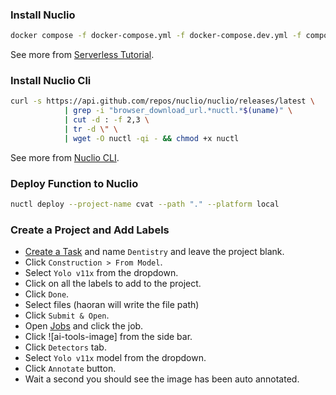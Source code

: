
### Install Nuclio

```bash
docker compose -f docker-compose.yml -f docker-compose.dev.yml -f components/serverless/docker-compose.serverless.yml up -d --build
```
See more from [Serverless Tutorial].

### Install Nuclio Cli
```bash
curl -s https://api.github.com/repos/nuclio/nuclio/releases/latest \
			| grep -i "browser_download_url.*nuctl.*$(uname)" \
			| cut -d : -f 2,3 \
			| tr -d \" \
			| wget -O nuctl -qi - && chmod +x nuctl
```
See more from [Nuclio CLI].

### Deploy Function to Nuclio
```bash
nuctl deploy --project-name cvat --path "." --platform local
```


### Create a Project and Add Labels
- [Create a Task] and name `Dentistry` and leave the project blank.
- Click `Construction > From Model`.
- Select `Yolo v11x` from the dropdown.
- Click on all the labels to add to the project.
- Click `Done`.
- Select files (haoran will write the file path)
- Click `Submit & Open`.
- Open [Jobs] and click the job.
- Click ![ai-tools-image] from the side bar.
- Click `Detectors` tab.
- Select `Yolo v11x` model from the dropdown.
- Click `Annotate` button.
- Wait a second you should see the image has been auto annotated.



[Serverless Tutorial]: https://docs.cvat.ai/docs/manual/advanced/serverless-tutorial/
[Nuclio CLI]: https://docs.nuclio.io/en/stable/reference/nuctl/nuctl.html
[Create a Project]: http://localhost:8080/projects/create
[Create a Task]: http://localhost:8080/tasks/create
[Jobs]: http://localhost:8080/jobs